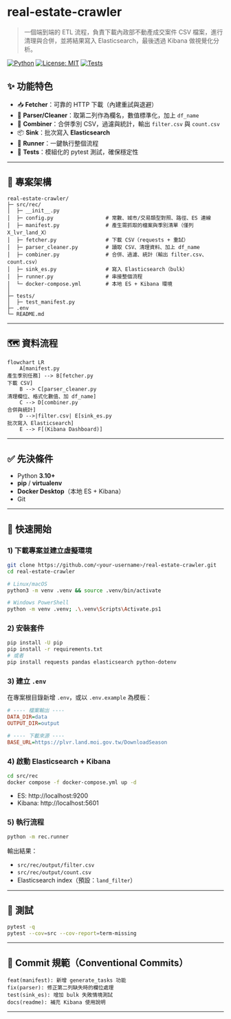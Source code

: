 # real-estate-crawler

> 一個端到端的 ETL 流程，負責下載內政部不動產成交案件 CSV 檔案，進行清理與合併，並將結果寫入 Elasticsearch，最後透過 Kibana 做視覺化分析。

[![Python](https://img.shields.io/badge/Python-3.10%2B-blue)](https://www.python.org/) [![License: MIT](https://img.shields.io/badge/License-MIT-yellow.svg)](#license) [![Tests](https://img.shields.io/badge/tests-pytest%20%2B%20coverage-brightgreen)](#tests)

## ✨ 功能特色

- 📥 **Fetcher**：可靠的 HTTP 下載（內建重試與退避）
- 🧹 **Parser/Cleaner**：取第二列作為欄名，數值標準化，加上 `df_name`
- 🧮 **Combiner**：合併季別 CSV，過濾與統計，輸出 `filter.csv` 與 `count.csv`
- 📦 **Sink**：批次寫入 **Elasticsearch**
- 🧭 **Runner**：一鍵執行整個流程
- 🧪 **Tests**：模組化的 pytest 測試，確保穩定性

---

## 📁 專案架構

```
real-estate-crawler/
├─ src/rec/                     
│  ├─ __init__.py
│  ├─ config.py                 # 常數、城市/交易類型對照、路徑、ES 連線
│  ├─ manifest.py               # 產生需抓取的檔案與季別清單（僅列 X_lvr_land_X）
│  ├─ fetcher.py                # 下載 CSV（requests + 重試）
│  ├─ parser_cleaner.py         # 讀取 CSV、清理資料、加上 df_name
│  ├─ combiner.py               # 合併、過濾、統計（輸出 filter.csv、count.csv）
│  ├─ sink_es.py                # 寫入 Elasticsearch（bulk）
│  ├─ runner.py                 # 串接整個流程
│  └─ docker-compose.yml        # 本地 ES + Kibana 環境
│
├─ tests/
│  ├─ test_manifest.py
├─ .env                         
└─ README.md
```

---

## 🗺️ 資料流程

```mermaid
flowchart LR
    A[manifest.py
產生季別任務] --> B[fetcher.py
下載 CSV]
    B --> C[parser_cleaner.py
清理欄位、格式化數值、加 df_name]
    C --> D[combiner.py
合併與統計]
    D -->|filter.csv| E[sink_es.py
批次寫入 Elasticsearch]
    E --> F[(Kibana Dashboard)]
```

---

## ✅ 先決條件

- Python **3.10+**
- **pip** / **virtualenv**
- **Docker Desktop**（本地 ES + Kibana）
- Git

---

## 🚀 快速開始

### 1) 下載專案並建立虛擬環境

```bash
git clone https://github.com/<your-username>/real-estate-crawler.git
cd real-estate-crawler

# Linux/macOS
python3 -m venv .venv && source .venv/bin/activate

# Windows PowerShell
python -m venv .venv; .\.venv\Scripts\Activate.ps1
```

### 2) 安裝套件

```bash
pip install -U pip
pip install -r requirements.txt
# 或者
pip install requests pandas elasticsearch python-dotenv
```

### 3) 建立 `.env`

在專案根目錄新增 `.env`，或以 `.env.example` 為模板：

```ini
# ---- 檔案輸出 ----
DATA_DIR=data
OUTPUT_DIR=output

# ---- 下載來源 ----
BASE_URL=https://plvr.land.moi.gov.tw/DownloadSeason

```

### 4) 啟動 Elasticsearch + Kibana

```bash
cd src/rec
docker compose -f docker-compose.yml up -d
```

- ES: http://localhost:9200  
- Kibana: http://localhost:5601  

### 5) 執行流程

```bash
python -m rec.runner
```

輸出結果：
- `src/rec/output/filter.csv`
- `src/rec/output/count.csv`
- Elasticsearch index（預設：`land_filter`）

---

## 🧪 測試

```bash
pytest -q
pytest --cov=src --cov-report=term-missing
```

---

## 📝 Commit 規範（Conventional Commits）

```
feat(manifest): 新增 generate_tasks 功能
fix(parser): 修正第二列缺失時的欄位處理
test(sink_es): 增加 bulk 失敗情境測試
docs(readme): 補充 Kibana 使用說明
```

---

